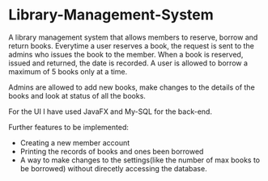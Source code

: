 # Library-Management-System

A library management system that allows members to reserve, borrow and return books.
Everytime a user reserves a book, the request is sent to the admins who issues the book to the member. When a book is reserved, issued and returned, the date is recorded.
A user is allowed to borrow a maximum of 5 books only at a time.

Admins are allowed to add new books, make changes to the details of the books and look at status of all the books.

For the UI I have used JavaFX and My-SQL for the back-end.

Further features to be implemented:
- Creating a new member account
- Printing the records of books and ones been borrowed
- A way to make changes to the settings(like the number of max books to be borrowed) without direcetly accessing the database.
